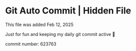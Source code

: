 # Git Auto Commit | Hidden File

This file was added Feb 12, 2025

Just for fun and keeping my daily git commit active 🤪

commit number: 623763
